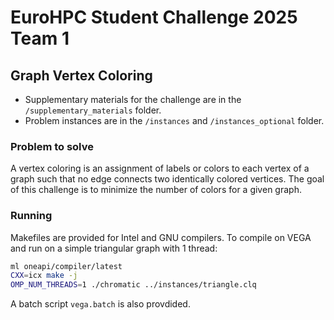 # EuroHPC Student Challenge 2025 Team 1
## Graph Vertex Coloring

- Supplementary materials for the challenge are in the `/supplementary_materials` folder.
- Problem instances are in the `/instances` and `/instances_optional` folder.


### Problem to solve
A vertex coloring is an assignment of labels or colors to each vertex of a graph such that no edge connects two identically colored vertices. The goal of this challenge is to minimize the number of colors for a given graph.

### Running
Makefiles are provided for Intel and GNU compilers. To compile on VEGA and run on a simple triangular graph with 1 thread:

```bash
ml oneapi/compiler/latest
CXX=icx make -j
OMP_NUM_THREADS=1 ./chromatic ../instances/triangle.clq
```

A batch script `vega.batch` is also provdided.
